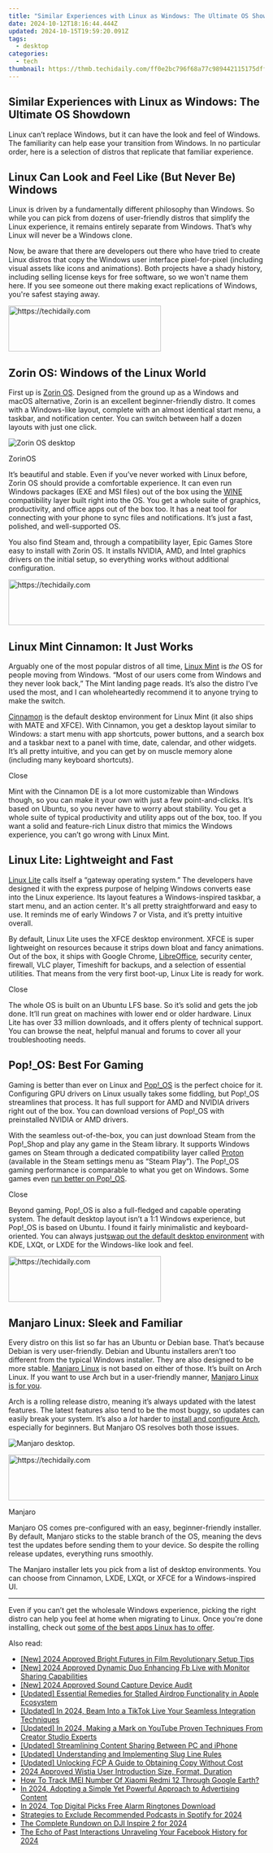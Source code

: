 ```yaml
---
title: "Similar Experiences with Linux as Windows: The Ultimate OS Showdown"
date: 2024-10-12T18:16:44.444Z
updated: 2024-10-15T19:59:20.091Z
tags:
  - desktop
categories:
  - tech
thumbnail: https://thmb.techidaily.com/ff0e2bc796f68a77c989442115175dff38598efbd629d2e9e9c88ebc255585bb.jpg
---
```


## Similar Experiences with Linux as Windows: The Ultimate OS Showdown

Linux can’t replace Windows, but it can have the look and feel of Windows. The familiarity can help ease your transition from Windows. In no particular order, here is a selection of distros that replicate that familiar experience.

##  Linux Can Look and Feel Like (But Never Be) Windows

 Linux is driven by a fundamentally different philosophy than Windows. So while you can pick from dozens of user-friendly distros that simplify the Linux experience, it remains entirely separate from Windows. That’s why Linux will never be a Windows clone.

 Now, be aware that there are developers out there who have tried to create Linux distros that copy the Windows user interface pixel-for-pixel (including visual assets like icons and animations). Both projects have a shady history, including selling license keys for free software, so we won't name them here. If you see someone out there making exact replications of Windows, you're safest staying away.

<!-- affiliate ads begin -->
<a href="https://aligracehair.sjv.io/c/5597632/1997675/19272" target="_top" id="1997675">
  <img src="//a.impactradius-go.com/display-ad/19272-1997675" border="0" alt="https://techidaily.com" width="300" height="90"/>
</a>
<img height="0" width="0" src="https://aligracehair.sjv.io/i/5597632/1997675/19272" style="position:absolute;visibility:hidden;" border="0" />
<!-- affiliate ads end -->

##  Zorin OS: Windows of the Linux World

 First up is [Zorin OS](https://zorin.com/os/). Designed from the ground up as a Windows and macOS alternative, Zorin is an excellent beginner-friendly distro. It comes with a Windows-like layout, complete with an almost identical start menu, a taskbar, and notification center. You can switch between half a dozen layouts with just one click.

![Zorin OS desktop](https://static1.howtogeekimages.com/wordpress/wp-content/uploads/2024/08/17-1.jpg) 

ZorinOS

 It’s beautiful and stable. Even if you’ve never worked with Linux before, Zorin OS should provide a comfortable experience. It can even run Windows packages (EXE and MSI files) out of the box using the [WINE](https://www.winehq.org/) compatibility layer built right into the OS. You get a whole suite of graphics, productivity, and office apps out of the box too. It has a neat tool for connecting with your phone to sync files and notifications. It’s just a fast, polished, and well-supported OS.

 You also find Steam and, through a compatibility layer, Epic Games Store easy to install with Zorin OS. It installs NVIDIA, AMD, and Intel graphics drivers on the initial setup, so everything works without additional configuration.

<!-- affiliate ads begin -->
<a href="https://aligracehair.sjv.io/c/5597632/1997722/19272" target="_top" id="1997722">
  <img src="//a.impactradius-go.com/display-ad/19272-1997722" border="0" alt="https://techidaily.com" width="728" height="90"/>
</a>
<img height="0" width="0" src="https://aligracehair.sjv.io/i/5597632/1997722/19272" style="position:absolute;visibility:hidden;" border="0" />
<!-- affiliate ads end -->

##  Linux Mint Cinnamon: It Just Works

 Arguably one of the most popular distros of all time, [Linux Mint](https://linuxmint.com/) is _the_ OS for people moving from Windows. “Most of our users come from Windows and they never look back,” The Mint landing page reads. It’s also the distro I’ve used the most, and I can wholeheartedly recommend it to anyone trying to make the switch.

[Cinnamon](https://screen-mirror.techidaily.com/in-2024-how-to-mirror-apple-iphone-15-to-pc-via-usb-drfone-by-drfone-ios/) is the default desktop environment for Linux Mint (it also ships with MATE and XFCE). With Cinnamon, you get a desktop layout similar to Windows: a start menu with app shortcuts, power buttons, and a search box and a taskbar next to a panel with time, date, calendar, and other widgets. It’s all pretty intuitive, and you can get by on muscle memory alone (including many keyboard shortcuts).

Close 

 Mint with the Cinnamon DE is a lot more customizable than Windows though, so you can make it your own with just a few point-and-clicks. It’s based on Ubuntu, so you never have to worry about stability. You get a whole suite of typical productivity and utility apps out of the box, too. If you want a solid and feature-rich Linux distro that mimics the Windows experience, you can’t go wrong with Linux Mint.

##  Linux Lite: Lightweight and Fast

[Linux Lite](https://www.linuxliteos.com/index.html) calls itself a “gateway operating system.” The developers have designed it with the express purpose of helping Windows converts ease into the Linux experience. Its layout features a Windows-inspired taskbar, a start menu, and an action center. It's all pretty straightforward and easy to use. It reminds me of early Windows 7 or Vista, and it’s pretty intuitive overall.

 By default, Linux Lite uses the XFCE desktop environment. XFCE is super lightweight on resources because it strips down bloat and fancy animations. Out of the box, it ships with Google Chrome, [LibreOffice](https://extra-support.techidaily.com/new-pinnacle-photo-narrative-directors-set/), security center, firewall, VLC player, Timeshift for backups, and a selection of essential utilities. That means from the very first boot-up, Linux Lite is ready for work.

Close 

 The whole OS is built on an Ubuntu LFS base. So it’s solid and gets the job done. It’ll run great on machines with lower end or older hardware. Linux Lite has over 33 million downloads, and it offers plenty of technical support. You can browse the neat, helpful manual and forums to cover all your troubleshooting needs.

##  Pop!\_OS: Best For Gaming

 Gaming is better than ever on Linux and [Pop!\_OS](https://pop.system76.com/) is the perfect choice for it. Configuring GPU drivers on Linux usually takes some fiddling, but Pop!\_OS streamlines that process. It has full support for AMD and NVIDIA drivers right out of the box. You can download versions of Pop!\_OS with preinstalled NVIDIA or AMD drivers.

 With the seamless out-of-the-box, you can just download Steam from the Pop!\_Shop and play any game in the Steam library. It supports Windows games on Steam through a dedicated compatibility layer called [Proton](https://youtube-tips.techidaily.com/ed-in-2024-professional-level-youtube-content-via-adobe-premiere/) (available in the Steam settings menu as “Steam Play”). The Pop!\_OS gaming performance is comparable to what you get on Windows. Some games even [run better on Pop!\_OS](https://www.forbes.com/sites/jasonevangelho/2019/07/17/these-windows-10-vs-pop-os-benchmarks-reveal-a-surprising-truth-about-linux-gaming-performance/).

Close 

 Beyond gaming, Pop!\_OS is also a full-fledged and capable operating system. The default desktop layout isn’t a 1:1 Windows experience, but Pop!\_OS is based on Ubuntu. I found it fairly minimalistic and keyboard-oriented. You can always just[swap out the default desktop environment](https://hardware-help.techidaily.com/complete-guide-installing-epson-xp-410-printer-drivers-on-windows-pcs/) with KDE, LXQt, or LXDE for the Windows-like look and feel.

<!-- affiliate ads begin -->
<a href="https://laganoo.pxf.io/c/5597632/1528685/16446" target="_top" id="1528685">
  <img src="//a.impactradius-go.com/display-ad/16446-1528685" border="0" alt="https://techidaily.com" width="300" height="90"/>
</a>
<img height="0" width="0" src="https://laganoo.pxf.io/i/5597632/1528685/16446" style="position:absolute;visibility:hidden;" border="0" />
<!-- affiliate ads end -->

##  Manjaro Linux: Sleek and Familiar

 Every distro on this list so far has an Ubuntu or Debian base. That’s because Debian is very user-friendly. Debian and Ubuntu installers aren’t too different from the typical Windows installer. They are also designed to be more stable. [Manjaro Linux](https://manjaro.org/) is not based on either of those. It’s built on Arch Linux. If you want to use Arch but in a user-friendly manner, [Manjaro Linux is for you](https://extra-approaches.techidaily.com/in-2024-prospective-leaders-in-titling-the-top-5-online-masters-revealed/).

 Arch is a rolling release distro, meaning it’s always updated with the latest features. The latest features also tend to be the most buggy, so updates can easily break your system. It’s also a _lot_ harder to [install and configure Arch](https://bypass-frp.techidaily.com/how-to-bypass-frp-from-infinix-smart-7-hd-by-drfone-android/), especially for beginners. But Manjaro OS resolves both those issues.

![Manjaro desktop.](https://static1.howtogeekimages.com/wordpress/wp-content/uploads/2024/08/b74de6ab3f19364ee3f86485cd805b5d08b596de.png) 

<!-- affiliate ads begin -->
<a href="https://zebaoaffiliateprogram.pxf.io/c/5597632/2137973/21526" target="_top" id="2137973">
  <img src="//a.impactradius-go.com/display-ad/21526-2137973" border="0" alt="https://techidaily.com" width="728" height="90"/>
</a>
<img height="0" width="0" src="https://zebaoaffiliateprogram.pxf.io/i/5597632/2137973/21526" style="position:absolute;visibility:hidden;" border="0" />
<!-- affiliate ads end -->

Manjaro

 Manjaro OS comes pre-configured with an easy, beginner-friendly installer. By default, Manjaro sticks to the stable branch of the OS, meaning the devs test the updates before sending them to your device. So despite the rolling release updates, everything runs smoothly.

 The Manjaro installer lets you pick from a list of desktop environments. You can choose from Cinnamon, LXDE, LXQt, or XFCE for a Windows-inspired UI.

---

 Even if you can’t get the wholesale Windows experience, picking the right distro can help you feel at home when migrating to Linux. Once you're done installing, check out [some of the best apps Linux has to offer](https://tiktok-videos.techidaily.com/crafting-memorable-content-the-essentials-of-20-intriguing-tiktok-captions/).

<ins class="adsbygoogle"
     style="display:block"
     data-ad-format="autorelaxed"
     data-ad-client="ca-pub-7571918770474297"
     data-ad-slot="1223367746"></ins>

<ins class="adsbygoogle"
     style="display:block"
     data-ad-client="ca-pub-7571918770474297"
     data-ad-slot="8358498916"
     data-ad-format="auto"
     data-full-width-responsive="true"></ins>

<span class="atpl-alsoreadstyle">Also read:</span>
<div><ul>
<li><a href="https://article-helps.techidaily.com/new-2024-approved-bright-futures-in-film-revolutionary-setup-tips/"><u>[New] 2024 Approved Bright Futures in Film Revolutionary Setup Tips</u></a></li>
<li><a href="https://facebook-clips.techidaily.com/new-2024-approved-dynamic-duo-enhancing-fb-live-with-monitor-sharing-capabilities/"><u>[New] 2024 Approved Dynamic Duo Enhancing Fb Live with Monitor Sharing Capabilities</u></a></li>
<li><a href="https://screen-video-capture.techidaily.com/new-2024-approved-sound-capture-device-audit/"><u>[New] 2024 Approved Sound Capture Device Audit</u></a></li>
<li><a href="https://fox-cloud.techidaily.com/updated-essential-remedies-for-stalled-airdrop-functionality-in-apple-ecosystem/"><u>[Updated] Essential Remedies for Stalled Airdrop Functionality in Apple Ecosystem</u></a></li>
<li><a href="https://tiktok-videos.techidaily.com/updated-in-2024-beam-into-a-tiktok-live-your-seamless-integration-techniques/"><u>[Updated] In 2024, Beam Into a TikTok Live Your Seamless Integration Techniques</u></a></li>
<li><a href="https://youtube-webster.techidaily.com/ed-in-2024-making-a-mark-on-youtube-proven-techniques-from-creator-studio-experts/"><u>[Updated] In 2024, Making a Mark on YouTube Proven Techniques From Creator Studio Experts</u></a></li>
<li><a href="https://some-skills.techidaily.com/updated-streamlining-content-sharing-between-pc-and-iphone/"><u>[Updated] Streamlining Content Sharing Between PC and iPhone</u></a></li>
<li><a href="https://some-skills.techidaily.com/updated-understanding-and-implementing-slug-line-rules/"><u>[Updated] Understanding and Implementing Slug Line Rules</u></a></li>
<li><a href="https://some-skills.techidaily.com/updated-unlocking-fcp-a-guide-to-obtaining-copy-without-cost/"><u>[Updated] Unlocking FCP A Guide to Obtaining Copy Without Cost</u></a></li>
<li><a href="https://facebook-video-content.techidaily.com/2024-approved-wistia-user-introduction-size-format-duration/"><u>2024 Approved Wistia User Introduction Size, Format, Duration</u></a></li>
<li><a href="https://unlock-android.techidaily.com/how-to-track-imei-number-of-xiaomi-redmi-12-through-google-earth-by-drfone-android/"><u>How To Track IMEI Number Of Xiaomi Redmi 12 Through Google Earth?</u></a></li>
<li><a href="https://facebook-video-content.techidaily.com/in-2024-adopting-a-simple-yet-powerful-approach-to-advertising-content/"><u>In 2024, Adopting a Simple Yet Powerful Approach to Advertising Content</u></a></li>
<li><a href="https://some-skills.techidaily.com/in-2024-top-digital-picks-free-alarm-ringtones-download/"><u>In 2024, Top Digital Picks Free Alarm Ringtones Download</u></a></li>
<li><a href="https://some-skills.techidaily.com/strategies-to-exclude-recommended-podcasts-in-spotify-for-2024/"><u>Strategies to Exclude Recommended Podcasts in Spotify for 2024</u></a></li>
<li><a href="https://some-skills.techidaily.com/the-complete-rundown-on-dji-inspire-2-for-2024/"><u>The Complete Rundown on DJI Inspire 2 for 2024</u></a></li>
<li><a href="https://some-skills.techidaily.com/the-echo-of-past-interactions-unraveling-your-facebook-history-for-2024/"><u>The Echo of Past Interactions Unraveling Your Facebook History for 2024</u></a></li>
</ul></div>

